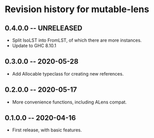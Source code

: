 # Revision history for mutable-lens

## 0.4.0.0 -- UNRELEASED

* Split IsoLST into FromLST, of which there are more instances.
* Update to GHC 8.10.1

## 0.3.0.0 -- 2020-05-28

* Add Allocable typeclass for creating new references.

## 0.2.0.0 -- 2020-05-17

* More convenience functions, including ALens compat.

## 0.1.0.0 -- 2020-04-16

* First release, with basic features.
